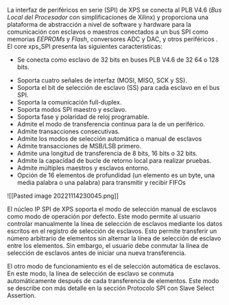 La interfaz de periféricos en serie (SPI) de XPS se conecta al PLB V4.6 (_Bus Local del Procesador_ con simplificaciones de Xilinx) y proporciona una plataforma de abstracción a nivel de software y hardware para la comunicación con esclavos o maestros conectados a un bus SPI como memorias _EEPROMs_ y _Flash_, conversores ADC y DAC, y otros periféricos . El core xps_SPI presenta las siguientes características:
* Se conecta como esclavo de 32 bits en buses PLB V4.6 de 32 64 o 128 bits.
- Soporta cuatro señales de interfaz (MOSI, MISO, SCK y SS).
- Soporta el bit de selección de esclavo (SS) para cada esclavo en el bus SPI.
- Soporta la comunicación full-duplex.
- Soporta modos SPI maestro y esclavo.
- Soporta fase y polaridad de reloj programable.
- Admite el modo de transferencia continua para la de un periférico.
- Admite transacciones consecutivas.
- Admite los modos de selección automática o manual de esclavos
- Admite transacciones de MSB/LSB primero.
- Admite una longitud de transferencia de 8 bits, 16 bits o 32 bits.
- Admite la capacidad de bucle de retorno local para realizar pruebas.
- Admite múltiples maestros y esclavos entorno.
- Opción de 16 elementos de profundidad (un elemento es un byte, una media palabra o una palabra) para transmitir y recibir FIFOs

![[Pasted image 20221114230045.png]]

El núcleo IP SPI de XPS soporta el modo de selección manual de esclavos como modo de operación por defecto. Este modo permite al usuario controlar manualmente la línea de selección de esclavos mediante los datos escritos en el registro de selección de esclavos. Esto permite transferir un número arbitrario de elementos sin alternar la línea de selección de esclavo entre los elementos. Sin embargo, el usuario debe conmutar la línea de selección de esclavos antes de iniciar una nueva transferencia.

El otro modo de funcionamiento es el de selección automática de esclavos. En este modo, la línea de selección de esclavo se conmuta automáticamente después de cada transferencia de elementos. Este modo se describe con más detalle en la sección Protocolo SPI con Slave Select Assertion.